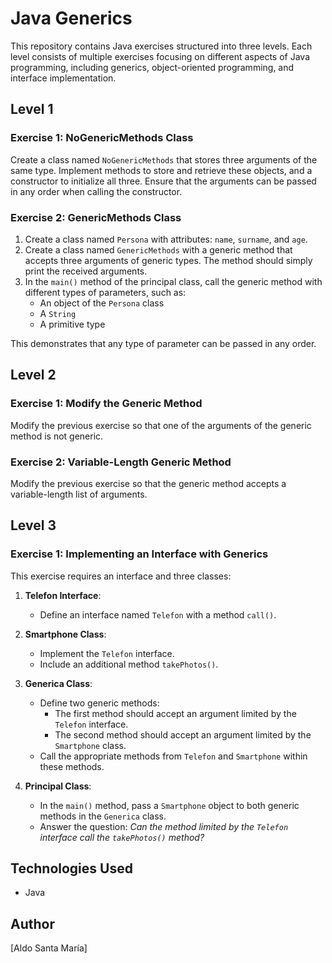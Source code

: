 # Java Generics

This repository contains Java exercises structured into three levels. Each level consists of multiple exercises focusing on different aspects of Java programming, including generics, object-oriented programming, and interface implementation.

## Level 1

### Exercise 1: NoGenericMethods Class
Create a class named `NoGenericMethods` that stores three arguments of the same type. Implement methods to store and retrieve these objects, and a constructor to initialize all three. Ensure that the arguments can be passed in any order when calling the constructor.

### Exercise 2: GenericMethods Class
1. Create a class named `Persona` with attributes: `name`, `surname`, and `age`.
2. Create a class named `GenericMethods` with a generic method that accepts three arguments of generic types. The method should simply print the received arguments.
3. In the `main()` method of the principal class, call the generic method with different types of parameters, such as:
    - An object of the `Persona` class
    - A `String`
    - A primitive type

This demonstrates that any type of parameter can be passed in any order.

## Level 2

### Exercise 1: Modify the Generic Method
Modify the previous exercise so that one of the arguments of the generic method is not generic.

### Exercise 2: Variable-Length Generic Method
Modify the previous exercise so that the generic method accepts a variable-length list of arguments.

## Level 3

### Exercise 1: Implementing an Interface with Generics
This exercise requires an interface and three classes:

1. **Telefon Interface**:
    - Define an interface named `Telefon` with a method `call()`.

2. **Smartphone Class**:
    - Implement the `Telefon` interface.
    - Include an additional method `takePhotos()`.

3. **Generica Class**:
    - Define two generic methods:
        - The first method should accept an argument limited by the `Telefon` interface.
        - The second method should accept an argument limited by the `Smartphone` class.
    - Call the appropriate methods from `Telefon` and `Smartphone` within these methods.

4. **Principal Class**:
    - In the `main()` method, pass a `Smartphone` object to both generic methods in the `Generica` class.
    - Answer the question: _Can the method limited by the `Telefon` interface call the `takePhotos()` method?_

## Technologies Used
- Java

## Author
[Aldo Santa María]

